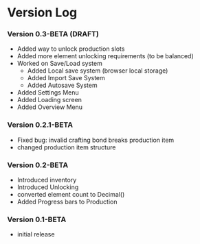 # Version Log

### Version 0.3-BETA (DRAFT)
* Added way to unlock production slots
* Added more element unlocking requirements (to be balanced)
* Worked on Save/Load system
  * Added Local save system (browser local storage)
  * Added Import Save System
  * Added Autosave System
* Added Settings Menu
* Added Loading screen
* Added Overview Menu

### Version 0.2.1-BETA
* Fixed bug: invalid crafting bond breaks production item
* changed production item structure

### Version 0.2-BETA
* Introduced inventory
* Introduced Unlocking
* converted element count to Decimal()
* Added Progress bars to Production

### Version 0.1-BETA
* initial release